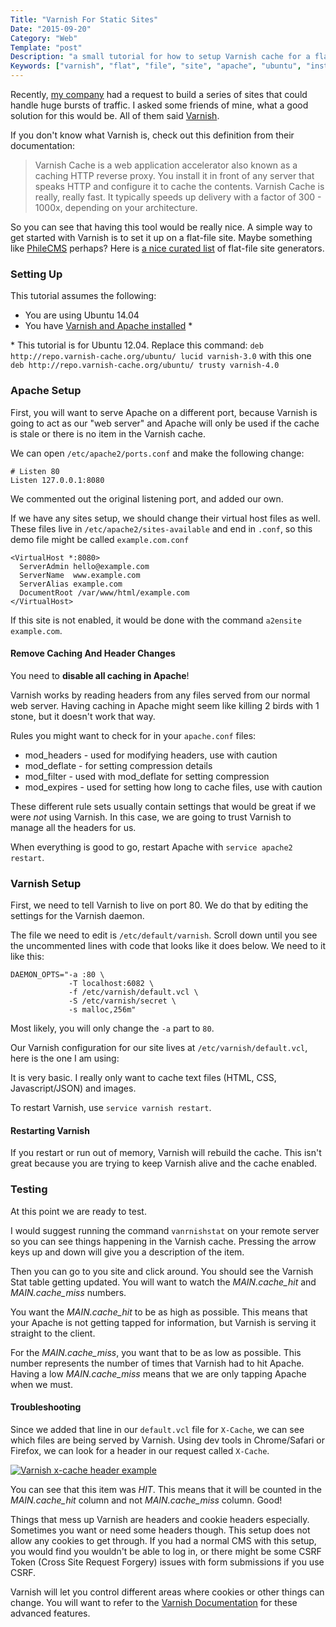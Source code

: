 ```yaml
---
Title: "Varnish For Static Sites"
Date: "2015-09-20"
Category: "Web"
Template: "post"
Description: "a small tutorial for how to setup Varnish cache for a flat site running on Apache"
Keywords: ["varnish", "flat", "file", "site", "apache", "ubuntu", "install", "setup", "config"]
---
```


Recently, [my company](http://warpaintmedia.ca) had a request to build a series of sites that could handle huge bursts of traffic. I asked some friends of mine, what a good solution for this would be. All of them said [Varnish](https://www.varnish-cache.org/).

If you don't know what Varnish is, check out this definition from their documentation:

> Varnish Cache is a web application accelerator also known as a caching HTTP reverse proxy. You install it in front of any server that speaks HTTP and configure it to cache the contents. Varnish Cache is really, really fast. It typically speeds up delivery with a factor of 300 - 1000x, depending on your architecture.

So you can see that having this tool would be really nice. A simple way to get started with Varnish is to set it up on a flat-file site. Maybe something like [PhileCMS](http://philecms.com/) perhaps? Here is [a nice curated list](https://www.staticgen.com/) of flat-file site generators.

### Setting Up

This tutorial assumes the following:

* You are using Ubuntu 14.04
* You have [Varnish and Apache installed](https://www.digitalocean.com/community/tutorials/how-to-install-and-configure-varnish-with-apache-on-ubuntu-12-04--3) *

\* This tutorial is for Ubuntu 12.04. Replace this command: `deb http://repo.varnish-cache.org/ubuntu/ lucid varnish-3.0` with this one `deb http://repo.varnish-cache.org/ubuntu/ trusty varnish-4.0`

### Apache Setup

First, you will want to serve Apache on a different port, because Varnish is going to act as our "web server" and Apache will only be used if the cache is stale or there is no item in the Varnish cache.

We can open `/etc/apache2/ports.conf` and make the following change:

```
# Listen 80
Listen 127.0.0.1:8080
```

We commented out the original listening port, and added our own.

If we have any sites setup, we should change their virtual host files as well. These files live in `/etc/apache2/sites-available` and end in `.conf`, so this demo file might be called `example.com.conf`

```
<VirtualHost *:8080>
  ServerAdmin hello@example.com
  ServerName  www.example.com
  ServerAlias example.com
  DocumentRoot /var/www/html/example.com
</VirtualHost>
```

If this site is not enabled, it would be done with the command `a2ensite example.com`.

#### Remove Caching And Header Changes

You need to **disable all caching in Apache**!

Varnish works by reading headers from any files served from our normal web server. Having caching in Apache might seem like killing 2 birds with 1 stone, but it doesn't work that way.

Rules you might want to check for in your `apache.conf` files:

* mod_headers - used for modifying headers, use with caution
* mod_deflate - for setting compression details
* mod_filter - used with mod_deflate for setting compression
* mod_expires - used for setting how long to cache files, use with caution

These different rule sets usually contain settings that would be great if we were *not* using Varnish. In this case, we are going to trust Varnish to manage all the headers for us.

When everything is good to go, restart Apache with `service apache2 restart`.

### Varnish Setup

First, we need to tell Varnish to live on port 80. We do that by editing the settings for the Varnish daemon.

The file we need to edit is `/etc/default/varnish`. Scroll down until you see the uncommented lines with code that looks like it does below. We need to it like this:

```
DAEMON_OPTS="-a :80 \
             -T localhost:6082 \
             -f /etc/varnish/default.vcl \
             -S /etc/varnish/secret \
             -s malloc,256m"
```

Most likely, you will only change the `-a` part to `80`.

Our Varnish configuration for our site lives at `/etc/varnish/default.vcl`, here is the one I am using:

<script src="https://gist.github.com/james2doyle/0feec6ab77078ad3fdce.js"></script>

It is very basic. I really only want to cache text files (HTML, CSS, Javascript/JSON) and images.

To restart Varnish, use `service varnish restart`.

#### Restarting Varnish

If you restart or run out of memory, Varnish will rebuild the cache. This isn't great because you are trying to keep Varnish alive and the cache enabled.


### Testing

At this point we are ready to test.

I would suggest running the command `vanrnishstat` on your remote server so you can see things happening in the Varnish cache. Pressing the arrow keys up and down will give you a description of the item.

Then you can go to you site and click around. You should see the Varnish Stat table getting updated. You will want to watch the *MAIN.cache_hit* and *MAIN.cache_miss* numbers.

You want the *MAIN.cache_hit* to be as high as possible. This means that your Apache is not getting tapped for information, but Varnish is serving it straight to the client.

For the *MAIN.cache_miss*, you want that to be as low as possible. This number represents the number of times that Varnish had to hit Apache. Having a low *MAIN.cache_miss* means that we are only tapping Apache when we must.

#### Troubleshooting

Since we added that line in our `default.vcl` file for `X-Cache`, we can see which files are being served by Varnish. Using dev tools in Chrome/Safari or Firefox, we can look for a header in our request called `X-Cache`.

<div class="center">
  <a href="http://ohdoylerules.com/images/varnish-x-cache.png" title="Varnish x-cache header example" target="_blank"><img alt="Varnish x-cache header example" src="http://ohdoylerules.com/images/varnish-x-cache.png" ></a>
</div>

You can see that this item was *HIT*. This means that it will be counted in the *MAIN.cache_hit* column and not *MAIN.cache_miss* column. Good!

Things that mess up Varnish are headers and cookie headers especially. Sometimes you want or need some headers though. This setup does not allow any cookies to get through. If you had a normal CMS with this setup, you would find you wouldn't be able to log in, or there might be some CSRF Token (Cross Site Request Forgery) issues with form submissions if you use CSRF.

Varnish will let you control different areas where cookies or other things can change. You will want to refer to the [Varnish Documentation](https://www.varnish-cache.org/trac/wiki/VCLExampleRemovingSomeCookies) for these advanced features.

